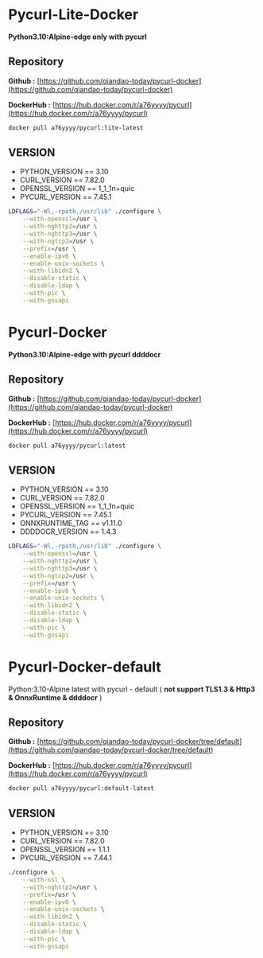 # **Pycurl-Lite-Docker**

**Python3.10:Alpine-edge only with pycurl**

## **Repository**

**Github :** [https://github.com/qiandao-today/pycurl-docker](https://github.com/qiandao-today/pycurl-docker)

**DockerHub :** [https://hub.docker.com/r/a76yyyy/pycurl](https://hub.docker.com/r/a76yyyy/pycurl)

```bash
docker pull a76yyyy/pycurl:lite-latest
```

## **VERSION**

- PYTHON_VERSION == 3.10
- CURL_VERSION == 7.82.0
- OPENSSL_VERSION == 1_1_1n+quic
- PYCURL_VERSION == 7.45.1

```bash
LDFLAGS="-Wl,-rpath,/usr/lib" ./configure \
    --with-openssl=/usr \
    --with-nghttp2=/usr \
    --with-nghttp3=/usr \
    --with-ngtcp2=/usr \
    --prefix=/usr \
    --enable-ipv6 \
    --enable-unix-sockets \
    --with-libidn2 \
    --disable-static \
    --disable-ldap \
    --with-pic \
    --with-gssapi
```

# **Pycurl-Docker**

**Python3.10:Alpine-edge with pycurl ddddocr**

## **Repository**

**Github :** [https://github.com/qiandao-today/pycurl-docker](https://github.com/qiandao-today/pycurl-docker)

**DockerHub :** [https://hub.docker.com/r/a76yyyy/pycurl](https://hub.docker.com/r/a76yyyy/pycurl)

```bash
docker pull a76yyyy/pycurl:latest
```

## **VERSION**

- PYTHON_VERSION == 3.10
- CURL_VERSION == 7.82.0
- OPENSSL_VERSION == 1_1_1n+quic
- PYCURL_VERSION == 7.45.1
- ONNXRUNTIME_TAG == v1.11.0
- DDDDOCR_VERSION == 1.4.3

```bash
LDFLAGS="-Wl,-rpath,/usr/lib" ./configure \
    --with-openssl=/usr \
    --with-nghttp2=/usr \
    --with-nghttp3=/usr \
    --with-ngtcp2=/usr \
    --prefix=/usr \
    --enable-ipv6 \
    --enable-unix-sockets \
    --with-libidn2 \
    --disable-static \
    --disable-ldap \
    --with-pic \
    --with-gssapi
```

# **Pycurl-Docker-default**

Python:3.10-Alpine latest with pycurl - default ( **not support TLS1.3 & Http3 & OnnxRuntime & ddddocr** )

## **Repository**

**Github :** [https://github.com/qiandao-today/pycurl-docker/tree/default](https://github.com/qiandao-today/pycurl-docker/tree/default)

**DockerHub :** [https://hub.docker.com/r/a76yyyy/pycurl](https://hub.docker.com/r/a76yyyy/pycurl)

```bash
docker pull a76yyyy/pycurl:default-latest
```

## **VERSION**

- PYTHON_VERSION == 3.10
- CURL_VERSION == 7.82.0
- OPENSSL_VERSION == 1.1.1
- PYCURL_VERSION == 7.44.1

```bash
./configure \
    --with-ssl \
    --with-nghttp2=/usr \
    --prefix=/usr \
    --enable-ipv6 \
    --enable-unix-sockets \
    --with-libidn2 \
    --disable-static \
    --disable-ldap \
    --with-pic \
    --with-gssapi
```
